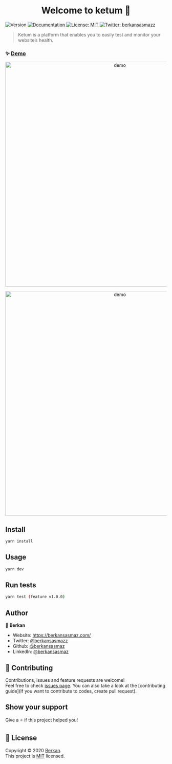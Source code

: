 <h1 align="center">Welcome to ketum 👋</h1>
<p>
  <img alt="Version" src="https://img.shields.io/badge/version-0.6.5-blue.svg?cacheSeconds=2592000" />
  <a href="https://github.com/berkansasmaz/Ketum/tree/master/docs" target="_blank">
    <img alt="Documentation" src="https://img.shields.io/badge/documentation-yes-brightgreen.svg" />
  </a>
  <a href="https://github.com/berkansasmaz/Ketum/blob/master/LICENSE" target="_blank">
    <img alt="License: MIT" src="https://img.shields.io/badge/License-MIT-yellow.svg" />
  </a>
  <a href="https://twitter.com/berkansasmazz" target="_blank">
    <img alt="Twitter: berkansasmazz" src="https://img.shields.io/twitter/follow/berkansasmazz.svg?style=social" />
  </a>
</p>

> Ketum is a platform that enables you to easily test and monitor your website’s health.

### ✨ [Demo](https://berkansasmaz.com/comingsoon/)

<p align="center">
  <img width="700" align="center" src="https://user-images.githubusercontent.com/31216880/75912820-da454480-5e62-11ea-9190-92c6b5a9e642.gif" alt="demo"/>
</p>
<p align="center">
  <img width="700" align="center" src="https://user-images.githubusercontent.com/31216880/75921672-92c6b480-5e72-11ea-9d73-3a43304c3d0d.gif"
" alt="demo"/>
</p>
            
## Install

```sh
yarn install
```

## Usage

```sh
yarn dev
```

## Run tests

```sh
yarn test (feature v1.0.0)
```

## Author

👤 **Berkan**

* Website: https://berkansasmaz.com/
* Twitter: [@berkansasmazz](https://twitter.com/berkansasmazz)
* Github: [@berkansasmaz](https://github.com/berkansasmaz)
* LinkedIn: [@berkansasmaz](https://linkedin.com/in/berkansasmaz)

## 🤝 Contributing

Contributions, issues and feature requests are welcome!<br />Feel free to check [issues page](https://github.com/berkansasmaz/Ketum/issues). You can also take a look at the [contributing guide](If you want to contribute to codes, create pull request).

## Show your support

Give a ⭐️ if this project helped you!

## 📝 License

Copyright © 2020 [Berkan](https://github.com/berkansasmaz).<br />
This project is [MIT](https://github.com/berkansasmaz/Ketum/blob/master/LICENSE) licensed.
